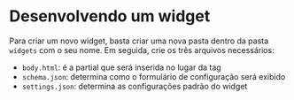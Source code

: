 # Desenvolvendo um widget

Para criar um novo widget, basta criar uma nova pasta dentro da pasta `widgets` com o seu nome. Em seguida, crie os três arquivos necessários: 

- `body.html`: é a partial que será inserida no lugar da tag
- `schema.json`: determina como o formulário de configuração será exibido
- `settings.json`: determina as configurações padrão do widget
